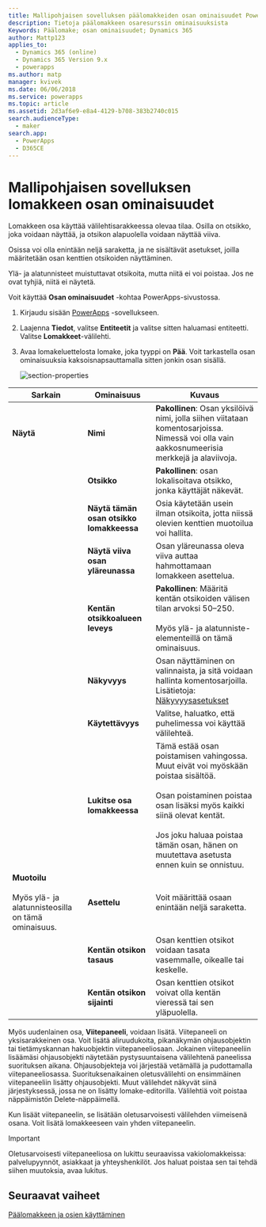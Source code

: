 ```yaml
---
title: Mallipohjaisen sovelluksen päälomakkeiden osan ominaisuudet PowerAppsissa | MicrosoftDocs
description: Tietoja päälomakkeen osaresurssin ominaisuuksista
Keywords: Päälomake; osan ominaisuudet; Dynamics 365
author: Mattp123
applies_to:
  - Dynamics 365 (online)
  - Dynamics 365 Version 9.x
  - powerapps
ms.author: matp
manager: kvivek
ms.date: 06/06/2018
ms.service: powerapps
ms.topic: article
ms.assetid: 2d3af6e9-e8a4-4129-b708-383b2740c015
search.audienceType:
  - maker
search.app:
  - PowerApps
  - D365CE
---
```

# <a name="model-driven-app-form-section-properties"></a>Mallipohjaisen sovelluksen lomakkeen osan ominaisuudet

 Lomakkeen osa käyttää välilehtisarakkeessa olevaa tilaa. Osilla on otsikko, joka voidaan näyttää, ja otsikon alapuolella voidaan näyttää viiva.  
  
 Osissa voi olla enintään neljä saraketta, ja ne sisältävät asetukset, joilla määritetään osan kenttien otsikoiden näyttäminen.  
  
 Ylä- ja alatunnisteet muistuttavat otsikoita, mutta niitä ei voi poistaa. Jos ne ovat tyhjiä, niitä ei näytetä. 

Voit käyttää **Osan ominaisuudet** -kohtaa PowerApps-sivustossa. 
1. Kirjaudu sisään [PowerApps](https://web.powerapps.com/?utm_source=padocs&utm_medium=linkinadoc&utm_campaign=referralsfromdoc) -sovellukseen.  

2.  Laajenna **Tiedot**, valitse **Entiteetit** ja valitse sitten haluamasi entiteetti. Valitse **Lomakkeet**-välilehti. 

3.  Avaa lomakeluettelosta lomake, joka tyyppi on **Pää**. Voit tarkastella osan ominaisuuksia kaksoisnapsauttamalla sitten jonkin osan sisällä. 

    ![section-properties](media/section-properties.png)
  
|Sarkain|Ominaisuus|Kuvaus|  
|---------|--------------|-----------------|  
|**Näytä**|**Nimi**|**Pakollinen**: Osan yksilöivä nimi, jolla siihen viitataan komentosarjoissa. Nimessä voi olla vain aakkosnumeerisia merkkejä ja alaviivoja.|  
||**Otsikko**|**Pakollinen**: osan lokalisoitava otsikko, jonka käyttäjät näkevät.|  
||**Näytä tämän osan otsikko lomakkeessa**|Osia käytetään usein ilman otsikoita, jotta niissä olevien kenttien muotoilua voi hallita.|  
||**Näytä viiva osan yläreunassa**|Osan yläreunassa oleva viiva auttaa hahmottamaan lomakkeen asettelua.|  
||**Kentän otsikkoalueen leveys**|**Pakollinen**: Määritä kentän otsikoiden välisen tilan arvoksi 50–250.<br /><br /> Myös ylä- ja alatunniste-elementeillä on tämä ominaisuus.|  
||**Näkyvyys**|Osan näyttäminen on valinnaista, ja sitä voidaan hallinta komentosarjoilla. Lisätietoja: [Näkyvyysasetukset](visibility-options-legacy.md)|  
||**Käytettävyys**|Valitse, haluatko, että puhelimessa voi käyttää välilehteä.|  
||**Lukitse osa lomakkeessa**|Tämä estää osan poistamisen vahingossa. Muut eivät voi myöskään poistaa sisältöä.<br /><br /> Osan poistaminen poistaa osan lisäksi myös kaikki siinä olevat kentät.<br /><br /> Jos joku haluaa poistaa tämän osan, hänen on muutettava asetusta ennen kuin se onnistuu.|  
|**Muotoilu**<br /><br /> Myös ylä- ja alatunnisteosilla on tämä ominaisuus.|**Asettelu**|Voit määrittää osaan enintään neljä saraketta.|  
||**Kentän otsikon tasaus**|Osan kenttien otsikot voidaan tasata vasemmalle, oikealle tai keskelle.|  
||**Kentän otsikon sijainti**|Osan kenttien otsikot voivat olla kentän vieressä tai sen yläpuolella.|  


Myös uudenlainen osa, **Viitepaneeli**, voidaan lisätä. Viitepaneeli on yksisarakkeinen osa. Voit lisätä aliruudukoita, pikanäkymän ohjausobjektin tai tietämyskannan hakuobjektin viitepaneeliosaan. Jokainen viitepaneeliin lisäämäsi ohjausobjekti näytetään pystysuuntaisena välilehtenä paneelissa suorituksen aikana. Ohjausobjekteja voi järjestää vetämällä ja pudottamalla viitepaneeliosassa. Suorituksenaikainen oletusvälilehti on ensimmäinen viitepaneeliin lisätty ohjausobjekti. Muut välilehdet näkyvät siinä järjestyksessä, jossa ne on lisätty lomake-editorilla. Välilehtiä voit poistaa näppäimistön Delete-näppäimellä.  
  
Kun lisäät viitepaneelin, se lisätään oletusarvoisesti välilehden viimeisenä osana. Voit lisätä lomakkeeseen vain yhden viitepaneelin.  
  
> [!IMPORTANT]
>  Oletusarvoisesti viitepaneeliosa on lukittu seuraavissa vakiolomakkeissa: palvelupyynnöt, asiakkaat ja yhteyshenkilöt. Jos haluat poistaa sen tai tehdä siihen muutoksia, avaa lukitus. 

## <a name="next-steps"></a>Seuraavat vaiheet

[Päälomakkeen ja osien käyttäminen](use-main-form-and-components.md)
